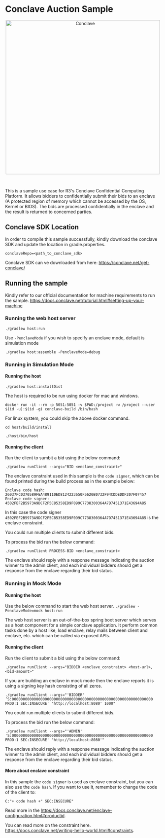 # Conclave Auction Sample

<p align="center">
  <img src="https://conclave.net/wp-content/uploads/2020/12/Conclave_logo_master.png" alt="Conclave" width="500">
</p>
<br>

This is a sample use case for R3's Conclave Confidential Computing Platform.
It allows bidders to confidentially submit their bids to an enclave (A protected 
region of memory which cannot be accessed by the OS, Kernel or BIOS). The bids are 
processed confidentially in the enclave and the result is returned to concerned parties.


## Conclave SDK Location
In order to compile this sample successfully, kindly download the conclave SDK 
and update the location in gradle.properties.

`conclaveRepo=<path_to_conclave_sdk>`


Conclave SDK can ve downloaded from here: https://conclave.net/get-conclave/

## Running the sample
Kindly refer to our official documentation for machine requirements to run the sample.
https://docs.conclave.net/tutorial.html#setting-up-your-machine

### Running the web host server


`./gradlew host:run`

Use `-PenclaveMode` if you wish to specify an enclave mode, default is simulation mode

`./gradlew host:assemble -PenclaveMode=debug`

### Running in Simulation Mode

#### Running the host

`./gradlew host:installDist`

The host is required to be run using docker for mac and windows.

`docker run -it --rm -p 5051:5051 -v $PWD:/project -w /project --user $(id -u):$(id -g) conclave-build /bin/bash`

For linux system, you could skip the above docker command.

`cd host/build/install`

`./host/bin/host`

#### Running the client

Run the client to sumbit a bid using the below command:

`./gradlew runClient --args="BID <enclave_constraint>"`

The enclave constraint used in this sample is the `code signer`,  which can be found printed during the build process as in the example below:

```
Enclave code hash:   26037FC0370589FEA489110ED8124223650F5620B0732F94CDDEDDF207F07457
Enclave code signer: 4502FEF2B5973A9DCF2F5C85358ED9F099C7738300364A7D7451371E43694A85
```

In this case the code signer `4502FEF2B5973A9DCF2F5C85358ED9F099C7738300364A7D7451371E43694A85` is the enclave constraint.

You could run multiple clients to submit different bids.

To process the bid run the below command:

`./gradlew runClient PROCESS-BID <enclave_constraint>`

The enclave should reply with a response message indicating 
the auction winner to the admin client, and each individual bidders
should get a response from the enclave regarding their bid status.


### Running in Mock Mode

#### Running the host

Use the below command to start the web host server.
`./gradlew -PenclaveMode=mock host:run`

The web host server is an out-of-the-box spring boot server which serves as a host component for 
a simple conclave application. It perform common tasks done by a host like, load enclave, relay mails 
between client and enclave, etc. which can be called via exposed APIs.

#### Running the client

Run the client to submit a bid using the below command:

`./gradlew runClient --args="BIDDER <enclave_constraint> <host-url>, <bid-amount>"`

If you are building an enclave in mock mode then the enclave reports it is using a signing key hash 
consisting of all zeros. 

`./gradlew runClient --args="'BIDDER' ’S:0000000000000000000000000000000000000000000000000000000000000000 PROD:1 SEC:INSECURE' 'http://localhost:8080' 1000"`

You could run multiple clients to submit different bids.

To process the bid run the below command:

`./gradlew runClient --args="'ADMIN' 'S:0000000000000000000000000000000000000000000000000000000000000000 PROD:1 SEC:INSECURE' 'http://localhost:8080'"`

The enclave should reply with a response message indicating 
the auction winner to the admin client, and each individual bidders
should get a response from the enclave regarding their bid status.

#### More about enclave constraint
In this sample the `code signer` is used as enclave constraint, but you can also use the `code hash`. If you want to use it, remember to change the code of the client to:

`C:"+ code hash +" SEC:INSECURE"`

Read more in the https://docs.conclave.net/enclave-configuration.html#productid. 

You can read more on the constraint here. https://docs.conclave.net/writing-hello-world.html#constraints.
